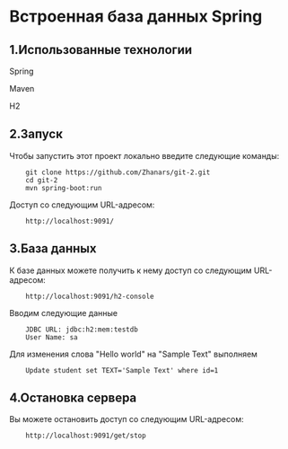 Встроенная база данных Spring
=============================

1.Использованные технологии
------------
Spring  

Maven 

H2


2.Запуск
-----------

Чтобы запустить этот проект локально введите следующие команды:

        git clone https://github.com/Zhanars/git-2.git
        cd git-2
        mvn spring-boot:run   

Доступ со следующим URL-адресом:

        http://localhost:9091/

3.База данных
-----------

К базе данных можете получить к нему доступ со следующим URL-адресом:

        http://localhost:9091/h2-console

Вводим следующие данные

        JDBC URL: jdbc:h2:mem:testdb
        User Name: sa

Для изменения слова "Hello world" на "Sample Text" выполняем

        Update student set TEXT='Sample Text' where id=1

4.Остановка сервера
-----------

Вы можете остановить доступ со следующим URL-адресом:

        http://localhost:9091/get/stop